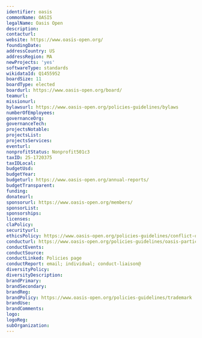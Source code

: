 ```yaml
---
identifier: oasis
commonName: OASIS
legalName: Oasis Open
description:
contacturl:
website: https://www.oasis-open.org/
foundingDate:
addressCountry: US
addressRegion: MA
newProjects: 'yes'
softwareType: standards
wikidataId: Q1455952
boardSize: 11
boardType: elected
boardurl: https://www.oasis-open.org/board/
teamurl:
missionurl:
bylawsurl: https://www.oasis-open.org/policies-guidelines/bylaws
numberOfEmployees:
governanceOrg:
governanceTech:
projectsNotable:
projectsList:
projectsServices:
eventurl:
nonprofitStatus: Nonprofit501c3
taxID: 25-1720375
taxIDLocal:
budgetUsd:
budgetYear:
budgeturl: https://www.oasis-open.org/annual-reports/
budgetTransparent:
funding:
donateurl:
sponsorurl: https://www.oasis-open.org/members/
sponsorList:
sponsorships:
licenses:
claPolicy:
securityurl:
ethicsPolicy: https://www.oasis-open.org/policies-guidelines/conflict-of-interest
conducturl: https://www.oasis-open.org/policies-guidelines/oasis-participants-code-of-conduct/
conductEvents:
conductSource:
conductLinked: Policies page
conductReport: email; individual; conduct-liaison@
diversityPolicy:
diversityDescription:
brandPrimary:
brandSecondary:
brandReg:
brandPolicy: https://www.oasis-open.org/policies-guidelines/trademark
brandUse:
brandComments:
logo:
logoReg:
subOrganization:
---
```

